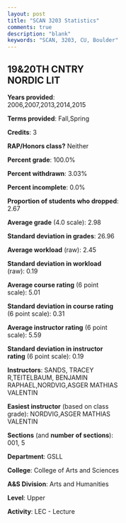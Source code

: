 ```yaml
---
layout: post
title: "SCAN 3203 Statistics"
comments: true
description: "blank"
keywords: "SCAN, 3203, CU, Boulder"
--- 
```

<head>
<script src="https://ajax.googleapis.com/ajax/libs/jquery/2.1.3/jquery.min.js"></script>
<script src="https://dl.dropboxusercontent.com/s/pc42nxpaw1ea4o9/highcharts.js?dl=0"></script>
<!-- <script src="../assets/js/highcharts.js"></script> -->
<style type="text/css">@font-face {
	font-family: "Bebas Neue";
	src: url(https://www.filehosting.org/file/details/544349/BebasNeue%20Regular.otf) format("opentype");
	}
	h1.Bebas { 
		font-family: "Bebas Neue", Verdana, Tahoma;
	}
</style>
</head>
<body>
	<div id="container" style="float: right; width: 45%; height: 88%; margin-left: 2.5%; margin-right: 2.5%;"></div>
	<script language="JavaScript">
		$(document).ready(function() {
		var chart = {type: 'column'};
		var title = {text: 'Grade Distribution'};
		var xAxis = {categories: ['A','B','C','D','F'],crosshair: true};
		var yAxis = {min: 0,title: {text: 'Percentage'}};
		var tooltip = {headerFormat: '<center><b><span style="font-size:20px">{point.key}</span></b></center>',
		               pointFormat: '<td style="padding:0"><b>{point.y:.1f}%</b></td>',
		               footerFormat: '</table>',shared: true,useHTML: true};
		var plotOptions = {column: {pointPadding: 0.0,borderWidth: 0}};  
		var credits = {enabled: false};var series= [{name: 'Percent',data: [33.52,44.51,15.93,2.2,3.85,]}];
		var json = {};
		json.chart = chart;
		json.title = title;
		json.tooltip = tooltip;
		json.xAxis = xAxis;
		json.yAxis = yAxis;  
		json.series = series;
		json.plotOptions = plotOptions;  
		json.credits = credits;
		$('#container').highcharts(json);
	});
	</script>
</body>
			   
## 19&20TH CNTRY NORDIC LIT

**Years provided**: 2006,2007,2013,2014,2015

**Terms provided**: Fall,Spring

**Credits**: 3

**RAP/Honors class?** Neither

**Percent grade**: 100.0%

**Percent withdrawn**: 3.03%

**Percent incomplete**: 0.0%

**Proportion of students who dropped**: 2.67

**Average grade** (4.0 scale): 2.98

**Standard deviation in grades**: 26.96

**Average workload** (raw): 2.45

**Standard deviation in workload** (raw): 0.19

**Average course rating** (6 point scale): 5.01

**Standard deviation in course rating** (6 point scale): 0.31

**Average instructor rating** (6 point scale): 5.59

**Standard deviation in instructor rating** (6 point scale): 0.19

**Instructors**: SANDS, TRACEY R,TEITELBAUM, BENJAMIN RAPHAEL,NORDVIG,ASGER MATHIAS VALENTIN

**Easiest instructor** (based on class grade): NORDVIG,ASGER MATHIAS VALENTIN

**Sections** (and **number of sections**): 001, 5

**Department**: GSLL

**College**: College of Arts and Sciences

**A&S Division**: Arts and Humanities

**Level**: Upper

**Activity**: LEC - Lecture